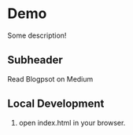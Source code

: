 # Demo

Some description!

## Subheader

Read Blogpsot on Medium

## Local Development 

1. open index.html in your browser.

